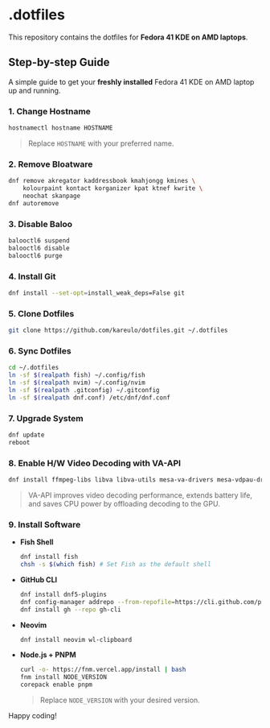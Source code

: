 # .dotfiles

This repository contains the dotfiles for **Fedora 41 KDE on AMD laptops**.

## Step-by-step Guide

A simple guide to get your **freshly installed** Fedora 41 KDE on AMD laptop up and running.

### 1. Change Hostname

```sh
hostnamectl hostname HOSTNAME
```

> Replace `HOSTNAME` with your preferred name.

### 2. Remove Bloatware

```sh
dnf remove akregator kaddressbook kmahjongg kmines \
    kolourpaint kontact korganizer kpat ktnef kwrite \
    neochat skanpage
dnf autoremove
```

### 3. Disable Baloo

```sh
balooctl6 suspend
balooctl6 disable
balooctl6 purge
```

### 4. Install Git

```sh
dnf install --set-opt=install_weak_deps=False git
```

### 5. Clone Dotfiles

```sh
git clone https://github.com/kareulo/dotfiles.git ~/.dotfiles
```

### 6. Sync Dotfiles

```sh
cd ~/.dotfiles
ln -sf $(realpath fish) ~/.config/fish
ln -sf $(realpath nvim) ~/.config/nvim
ln -sf $(realpath .gitconfig) ~/.gitconfig
ln -sf $(realpath dnf.conf) /etc/dnf/dnf.conf
```

### 7. Upgrade System

```sh
dnf update
reboot
```

### 8. Enable H/W Video Decoding with VA-API

```sh
dnf install ffmpeg-libs libva libva-utils mesa-va-drivers mesa-vdpau-drivers
```

> VA-API improves video decoding performance, extends battery life, and saves CPU power by offloading decoding to the GPU.

### 9. Install Software

- **Fish Shell**

  ```sh
  dnf install fish
  chsh -s $(which fish) # Set Fish as the default shell
  ```

- **GitHub CLI**

  ```sh
  dnf install dnf5-plugins
  dnf config-manager addrepo --from-repofile=https://cli.github.com/packages/rpm/gh-cli.repo
  dnf install gh --repo gh-cli
  ```

- **Neovim**

  ```sh
  dnf install neovim wl-clipboard
  ```

- **Node.js + PNPM**

  ```sh
  curl -o- https://fnm.vercel.app/install | bash
  fnm install NODE_VERSION
  corepack enable pnpm
  ```

  > Replace `NODE_VERSION` with your desired version.

Happy coding!
